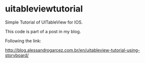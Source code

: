 uitableviewtutorial
===================

Simple Tutorial of UITableView for IOS.

This code is part of a post in my blog.

Following the link:

http://blog.alessandrogarcez.com.br/en/uitableview-tutorial-using-storyboard/
